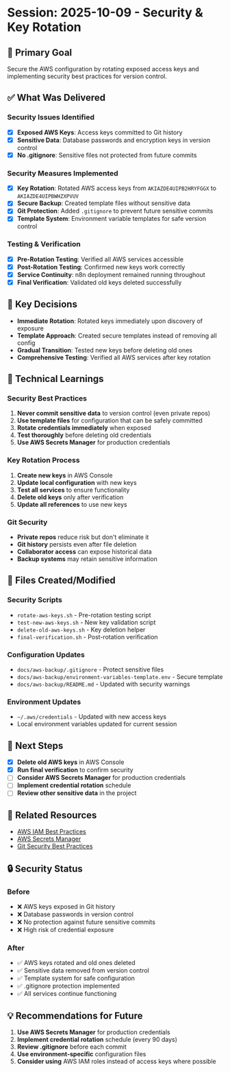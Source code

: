 # Session: 2025-10-09 - Security & Key Rotation

## 🎯 Primary Goal
Secure the AWS configuration by rotating exposed access keys and implementing security best practices for version control.

## ✅ What Was Delivered

### **Security Issues Identified**
- [x] **Exposed AWS Keys**: Access keys committed to Git history
- [x] **Sensitive Data**: Database passwords and encryption keys in version control
- [x] **No .gitignore**: Sensitive files not protected from future commits

### **Security Measures Implemented**
- [x] **Key Rotation**: Rotated AWS access keys from `AKIAZDE4UIPB2HRYFGGX` to `AKIAZDE4UIPBWHZXPVUV`
- [x] **Secure Backup**: Created template files without sensitive data
- [x] **Git Protection**: Added `.gitignore` to prevent future sensitive commits
- [x] **Template System**: Environment variable templates for safe version control

### **Testing & Verification**
- [x] **Pre-Rotation Testing**: Verified all AWS services accessible
- [x] **Post-Rotation Testing**: Confirmed new keys work correctly
- [x] **Service Continuity**: n8n deployment remained running throughout
- [x] **Final Verification**: Validated old keys deleted successfully

## 🔧 Key Decisions

- **Immediate Rotation**: Rotated keys immediately upon discovery of exposure
- **Template Approach**: Created secure templates instead of removing all config
- **Gradual Transition**: Tested new keys before deleting old ones
- **Comprehensive Testing**: Verified all AWS services after key rotation

## 🧠 Technical Learnings

### **Security Best Practices**
1. **Never commit sensitive data** to version control (even private repos)
2. **Use template files** for configuration that can be safely committed
3. **Rotate credentials immediately** when exposed
4. **Test thoroughly** before deleting old credentials
5. **Use AWS Secrets Manager** for production credentials

### **Key Rotation Process**
1. **Create new keys** in AWS Console
2. **Update local configuration** with new keys
3. **Test all services** to ensure functionality
4. **Delete old keys** only after verification
5. **Update all references** to use new keys

### **Git Security**
- **Private repos** reduce risk but don't eliminate it
- **Git history** persists even after file deletion
- **Collaborator access** can expose historical data
- **Backup systems** may retain sensitive information

## 📁 Files Created/Modified

### **Security Scripts**
- `rotate-aws-keys.sh` - Pre-rotation testing script
- `test-new-aws-keys.sh` - New key validation script
- `delete-old-aws-keys.sh` - Key deletion helper
- `final-verification.sh` - Post-rotation verification

### **Configuration Updates**
- `docs/aws-backup/.gitignore` - Protect sensitive files
- `docs/aws-backup/environment-variables-template.env` - Secure template
- `docs/aws-backup/README.md` - Updated with security warnings

### **Environment Updates**
- `~/.aws/credentials` - Updated with new access keys
- Local environment variables updated for current session

## 🚀 Next Steps

- [x] **Delete old AWS keys** in AWS Console
- [x] **Run final verification** to confirm security
- [ ] **Consider AWS Secrets Manager** for production credentials
- [ ] **Implement credential rotation** schedule
- [ ] **Review other sensitive data** in the project

## 🔗 Related Resources

- [AWS IAM Best Practices](https://docs.aws.amazon.com/IAM/latest/UserGuide/best-practices.html)
- [AWS Secrets Manager](https://docs.aws.amazon.com/secretsmanager/)
- [Git Security Best Practices](https://git-scm.com/docs/gitignore)

## 🔒 Security Status

### **Before**
- ❌ AWS keys exposed in Git history
- ❌ Database passwords in version control
- ❌ No protection against future sensitive commits
- ❌ High risk of credential exposure

### **After**
- ✅ AWS keys rotated and old ones deleted
- ✅ Sensitive data removed from version control
- ✅ Template system for safe configuration
- ✅ .gitignore protection implemented
- ✅ All services continue functioning

## 💡 Recommendations for Future

1. **Use AWS Secrets Manager** for production credentials
2. **Implement credential rotation** schedule (every 90 days)
3. **Review .gitignore** before each commit
4. **Use environment-specific** configuration files
5. **Consider using** AWS IAM roles instead of access keys where possible
